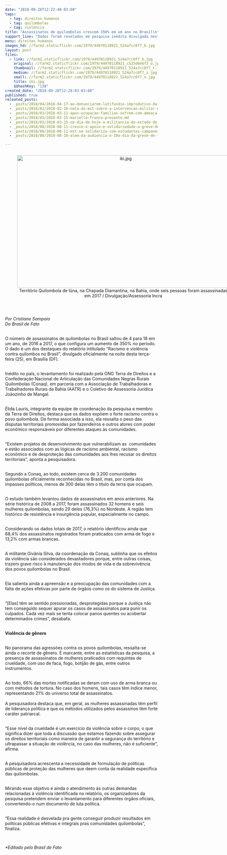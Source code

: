 ```yaml
---
date: "2018-09-28T12:22:40-03:00"
tags:
  - tag: direitos-humanos
  - tag: quilombolas
  - tag: violência
title: "Assassinatos de quilombolas crescem 350% em um ano no Brasil\n"
support_line: "Dados foram revelados em pesquisa inédita divulgada nesta terça (25) por diferentes organizações\n"
menu: direitos humanos
images_hd: //farm2.staticflickr.com/1979/44970118921_524a7cc0f7_b.jpg
layout: post
files:
  - link: //farm2.staticflickr.com/1979/44970118921_524a7cc0f7_b.jpg
    original: //farm2.staticflickr.com/1979/44970118921_c525d6e6f3_o.jpg
    thumbnail: //farm2.staticflickr.com/1979/44970118921_524a7cc0f7_t.jpg
    medium: //farm2.staticflickr.com/1979/44970118921_524a7cc0f7_z.jpg
    small: //farm2.staticflickr.com/1979/44970118921_524a7cc0f7_n.jpg
    title: iki.jpg
    $$hashKey: "138"
created_date: "2018-09-28T12:28:03-03:00"
published: true
releated_posts:
  - _posts/2018/04/2018-04-17-ao-denunciarem-latifundio-improdutivo-da-familia-marinho-trabalhadores-sem-terra-sofrem-constantes-ameacas-do-coronelismo-da-bahia.md
  - _posts/2018/02/2018-02-16-nota-do-mst-sobre-a-intervencao-militar-no-rj.md
  - _posts/2018/03/2018-03-11-apos-ocupacao-familias-sofrem-com-ameaca-de-despejo-em-duartina.md
  - _posts/2018/03/2018-03-15-marielle-franco-presente.md
  - _posts/2018/03/2018-03-15-no-dia-de-hoje-a-militancia-do-estado-do-rio-de-janeiro-acordou-mais-triste-e-indignada.md
  - _posts/2018/08/2018-08-11-cresce-o-apoio-e-solidariedade-a-greve-de-fome-dos-movimentos-populares.md
  - _posts/2018/08/2018-08-11-mst-se-solidariza-com-estudantes-camponeses-no-piaui.md
  - _posts/2018/08/2018-08-10-alem-da-audiencia-o-10o-dia-da-greve-de-fome-por-justica-no-stf-recebeu-ainda-ato-contra-a-intolerancia-religiosa-e-por-democracia.md

---
```

<div style="text-align:center">
<figure class="image" style="display:inline-block"><img alt="iki.jpg" height="438" src="//farm2.staticflickr.com/1979/44970118921_524a7cc0f7_b.jpg" width="700" />
<figcaption>Territ&oacute;rio Quilombola de I&uacute;na, na Chapada Diamantina, na Bahia, onde seis pessoas foram assassinadas em 2017 / Divulga&ccedil;&atilde;o/Assessoria Incra</figcaption>
</figure>
</div>

<p paraeid="{f77c5541-a6f0-4f3e-b6cf-e6e46fdebebd}{163}" paraid="1066298413">&nbsp;</p>

<p paraeid="{f77c5541-a6f0-4f3e-b6cf-e6e46fdebebd}{163}" paraid="1066298413"><em>Por Cristiane Sampaio<br />
Do Brasil de Fato</em></p>

<p><br />
O n&uacute;mero de assassinatos de quilombolas no Brasil saltou de 4 para 18 em um ano, de 2016 a 2017, o que configura um aumento de 350% no per&iacute;odo. O dado &eacute; um dos destaques do relat&oacute;rio intitulado &ldquo;Racismo e viol&ecirc;ncia contra quilombos no Brasil&rdquo;, divulgado oficialmente na noite desta ter&ccedil;a-feira (25),&nbsp;em Bras&iacute;lia (DF).</p>

<p><br />
In&eacute;dito no pa&iacute;s, o levantamento foi realizado pela ONG Terra de Direitos e a Confedera&ccedil;&atilde;o Nacional de Articula&ccedil;&atilde;o das Comunidades Negras Rurais Quilombolas (Conaq), em parceria com a Associa&ccedil;&atilde;o de Trabalhadoras e Trabalhadores Rurais da Bahia (AATR) e o Coletivo de Assessoria Jur&iacute;dica Jo&atilde;ozinho de Mangal.</p>

<p><br />
&Eacute;lida Lauris, integrante da equipe de coordena&ccedil;&atilde;o da pesquisa e membro da Terra de Direitos, destaca que&nbsp;os dados exp&otilde;em o forte racismo contra o povo quilombola. De forma associada a isso, ela ressalta o peso das disputas territoriais promovidas por fazendeiros e outros atores com poder econ&ocirc;mico&nbsp;respons&aacute;veis por diferentes ataques &agrave;s comunidades.</p>

<p><br />
&ldquo;Existem projetos de desenvolvimento que vulnerabilizam as&nbsp; comunidades e est&atilde;o associados com as l&oacute;gicas de racismo ambiental, racismo econ&ocirc;mico e de desprote&ccedil;&atilde;o das comunidades aos lhes recusar os direitos territoriais&rdquo;, aponta a pesquisadora.</p>

<p><br />
Segundo a Conaq, ao todo, existem cerca de 3.200 comunidades quilombolas oficialmente reconhecidas no Brasil, mas, por conta dos impasses pol&iacute;ticos, menos de 300 delas t&ecirc;m o t&iacute;tulo da terra que ocupam.</p>

<p><br />
O estudo tamb&eacute;m levantou dados de assassinatos em anos anteriores. Na s&eacute;rie hist&oacute;rica de 2008 a 2017, foram assassinados 32 homens e seis mulheres quilombolas, sendo 29 deles (76,3%) no Nordeste. A regi&atilde;o tem hist&oacute;rico de resist&ecirc;ncia e insurg&ecirc;ncia popular, especialmente no campo.</p>

<p><br />
Considerando os dados totais de 2017, o relat&oacute;rio identificou ainda que 68,4% dos assassinatos registrados foram praticados com arma de fogo e 13,2% com armas brancas.</p>

<p><br />
A militante Giv&acirc;nia Silva, da coordena&ccedil;&atilde;o da Conaq, sublinha que os efeitos da viol&ecirc;ncia s&atilde;o considerados devastadores porque, entre outras coisas, trazem grave risco &agrave; manuten&ccedil;&atilde;o dos modos de vida e da sobreviv&ecirc;ncia dos povos quilombolas no Brasil.</p>

<p><br />
Ela salienta ainda a apreens&atilde;o e a preocupa&ccedil;&atilde;o das comunidades com a falta de a&ccedil;&otilde;es efetivas por parte de &oacute;rg&atilde;os como os do sistema de Justi&ccedil;a.</p>

<p><br />
&ldquo;[Elas] t&ecirc;m se sentido pressionadas, desprotegidas porque a Justi&ccedil;a n&atilde;o tem conseguido sequer apurar os casos de assassinatos para punir os culpados. Cada vez mais se tenta colocar panos quentes ou acobertar determinados crimes&rdquo;, desabafa.</p>

<p><br />
<strong>Viol&ecirc;ncia de g&ecirc;nero</strong></p>

<p><br />
No panorama das agress&otilde;es contra os povos quilombolas, ressalta-se ainda o recorte de g&ecirc;nero. &Eacute; marcante, entre as estat&iacute;sticas da pesquisa, a presen&ccedil;a de assassinatos de mulheres praticados com requintes de crueldade, com uso de faca, fogo, botij&atilde;o de g&aacute;s, entre outros instrumentos.</p>

<p><br />
Ao todo, 66% das mortes notificadas se deram com uso de arma branca ou com m&eacute;todos de tortura. No caso dos homens, tais casos t&ecirc;m &iacute;ndice menor, representando 21% do universo total de assassinatos.<br />
<br />
A pesquisadora destaca que, em geral, as mulheres assassinadas t&ecirc;m perfil de lideran&ccedil;a pol&iacute;tica e que os m&eacute;todos utilizados pelos assassinos t&ecirc;m forte car&aacute;ter patriarcal.</p>

<p><br />
&ldquo;Esse n&iacute;vel da crueldade &eacute; um exerc&iacute;cio da viol&ecirc;ncia sobre o corpo, o que significa dizer que toda a discuss&atilde;o que estamos fazendo sobre assegurar os direitos territoriais como maneira de garantir a seguran&ccedil;a do territ&oacute;rio e ultrapassar a situa&ccedil;&atilde;o de viol&ecirc;ncia, no caso das mulheres, n&atilde;o &eacute; suficiente&rdquo;, afirma.</p>

<p><br />
A pesquisadora acrescenta a necessidade de formula&ccedil;&atilde;o de pol&iacute;ticas p&uacute;blicas de prote&ccedil;&atilde;o das mulheres que deem conta da realidade espec&iacute;fica das quilombolas.</p>

<p><br />
Mirando esse objetivo e ainda o atendimento &agrave;s outras demandas relacionadas &agrave; viol&ecirc;ncia identificada no relat&oacute;rio, os organizadores da pesquisa pretendem enviar o levantamento para diferentes &oacute;rg&atilde;os oficiais, convertendo-o num documento de luta pol&iacute;tica.</p>

<p><br />
&ldquo;Essa realidade &eacute; desvelada pra gente conseguir produzir resultados em pol&iacute;ticas p&uacute;blicas efetivas e integrais pras comunidades quilombolas&rdquo;, finaliza.</p>

<p>&nbsp;</p>

<p><em>*Editado pelo Brasil de Fato&nbsp;</em></p>
